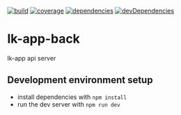 [![build](https://travis-ci.org/lk-architecture/lk-app-back.svg?branch=master)](https://travis-ci.org/lk-architecture/lk-app-back)
[![coverage](https://codecov.io/github/lk-architecture/lk-app-back/coverage.svg?branch=master)](https://codecov.io/github/lk-architecture/lk-app-back?branch=master)
[![dependencies](https://david-dm.org/lk-architecture/lk-app-back.svg)](https://david-dm.org/lk-architecture/lk-app-back)
[![devDependencies](https://david-dm.org/lk-architecture/lk-app-back/dev-status.svg)](https://david-dm.org/lk-architecture/lk-app-back#info=devDependencies)


# lk-app-back

lk-app api server

## Development environment setup

* install dependencies with `npm install`
* run the dev server with `npm run dev`
